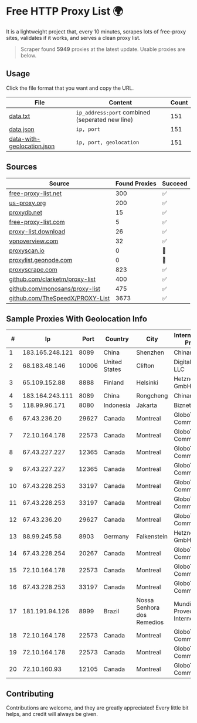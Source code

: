 
# Free HTTP Proxy List 🌍

It is a lightweight project that, every 10 minutes, scrapes lots of free-proxy sites, validates if it works, and serves a clean proxy list.


> Scraper found **5949** proxies at the latest update. Usable proxies are below.

## Usage

Click the file format that you want and copy the URL.


|File|Content|Count|
|----|-------|-----|
|[data.txt](https://raw.githubusercontent.com/themiralay/Proxy-List-World/master/data.txt)|`ip_address:port` combined (seperated new line)|151|
|[data.json](https://raw.githubusercontent.com/themiralay/Proxy-List-World/master/data.json)|`ip, port`|151|
|[data-with-geolocation.json](https://raw.githubusercontent.com/themiralay/Proxy-List-World/master/data-with-geolocation.json)|`ip, port, geolocation`|151|

## Sources

|Source|Found Proxies|Succeed|
|------|-------------|-------|
|[free-proxy-list.net](https://free-proxy-list.net)|300|✅|
|[us-proxy.org](https://www.us-proxy.org)|200|✅|
|[proxydb.net](http://proxydb.net)|15|✅|
|[free-proxy-list.com](https://free-proxy-list.com/?page=&port=&type%5B%5D=http&type%5B%5D=https&up_time=0&search=Search)|5|✅|
|[proxy-list.download](https://www.proxy-list.download/HTTP)|26|✅|
|[vpnoverview.com](https://vpnoverview.com/privacy/anonymous-browsing/free-proxy-servers)|32|✅|
|[proxyscan.io](https://www.proxyscan.io)|0|🚫|
|[proxylist.geonode.com](https://proxylist.geonode.com/api/proxy-list?limit=300&page=1&sort_by=lastChecked&sort_type=desc&protocols=http,https)|0|🚫|
|[proxyscrape.com](https://api.proxyscrape.com/v2/?request=displayproxies&protocol=http&timeout=10000&country=all&ssl=all&anonymity=all)|823|✅|
|[github.com/clarketm/proxy-list](https://raw.githubusercontent.com/clarketm/proxy-list/master/proxy-list-raw.txt)|400|✅|
|[github.com/monosans/proxy-list](https://raw.githubusercontent.com/monosans/proxy-list/main/proxies/http.txt)|475|✅|
|[github.com/TheSpeedX/PROXY-List](https://raw.githubusercontent.com/TheSpeedX/PROXY-List/master/http.txt)|3673|✅|


## Sample Proxies With Geolocation Info

|#|Ip|Port|Country|City|Internet Service Provider|
|-|--|----|-------|----|-------------------------|
|1|183.165.248.121|8089|China|Shenzhen|Chinanet|
|2|68.183.48.146|10006|United States|Clifton|DigitalOcean, LLC|
|3|65.109.152.88|8888|Finland|Helsinki|Hetzner Online GmbH|
|4|183.164.243.111|8089|China|Rongcheng|Chinanet|
|5|118.99.96.171|8080|Indonesia|Jakarta|Biznet Networks|
|6|67.43.236.20|29627|Canada|Montreal|GloboTech Communications|
|7|72.10.164.178|22573|Canada|Montreal|GloboTech Communications|
|8|67.43.227.227|12365|Canada|Montreal|GloboTech Communications|
|9|67.43.227.227|12365|Canada|Montreal|GloboTech Communications|
|10|67.43.228.253|33197|Canada|Montreal|GloboTech Communications|
|11|67.43.228.253|33197|Canada|Montreal|GloboTech Communications|
|12|67.43.236.20|29627|Canada|Montreal|GloboTech Communications|
|13|88.99.245.58|8903|Germany|Falkenstein|Hetzner Online GmbH|
|14|67.43.228.254|20267|Canada|Montreal|GloboTech Communications|
|15|72.10.164.178|22573|Canada|Montreal|GloboTech Communications|
|16|67.43.228.253|33197|Canada|Montreal|GloboTech Communications|
|17|181.191.94.126|8999|Brazil|Nossa Senhora dos Remedios|Mundial NET Provedor De Internet|
|18|72.10.164.178|22573|Canada|Montreal|GloboTech Communications|
|19|72.10.164.178|22573|Canada|Montreal|GloboTech Communications|
|20|72.10.160.93|12105|Canada|Montreal|GloboTech Communications|



## Contributing

Contributions are welcome, and they are greatly appreciated! Every
little bit helps, and credit will always be given.

